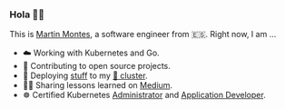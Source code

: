 ### Hola 👋🏻

This is [Martin Montes](https://mmontes11.github.io/), a software engineer from 🇪🇸. Right now, I am ...

- ☁️ Working with Kubernetes and Go.
- 🌱 Contributing to open source projects.
- 🚀 Deploying [stuff](https://github.com/mmontes11/k8s-infrastructure) to my [🍓 cluster](https://github.com/mmontes11/k8s-bootstrap).
- ✍🏻 Sharing lessons learned on [Medium](https://medium.com/@mmontes11).
- ☸️ Certified Kubernetes [Administrator](https://drive.google.com/file/d/17hfWEJOfYl1HOLmX5yRH4It0xbykv9Nz/view?usp=sharing) and [Application Developer](https://drive.google.com/file/d/1QPePQZHekaEWu-A4Hl-B1ZwM5Yedna_d/view?usp=sharing).

